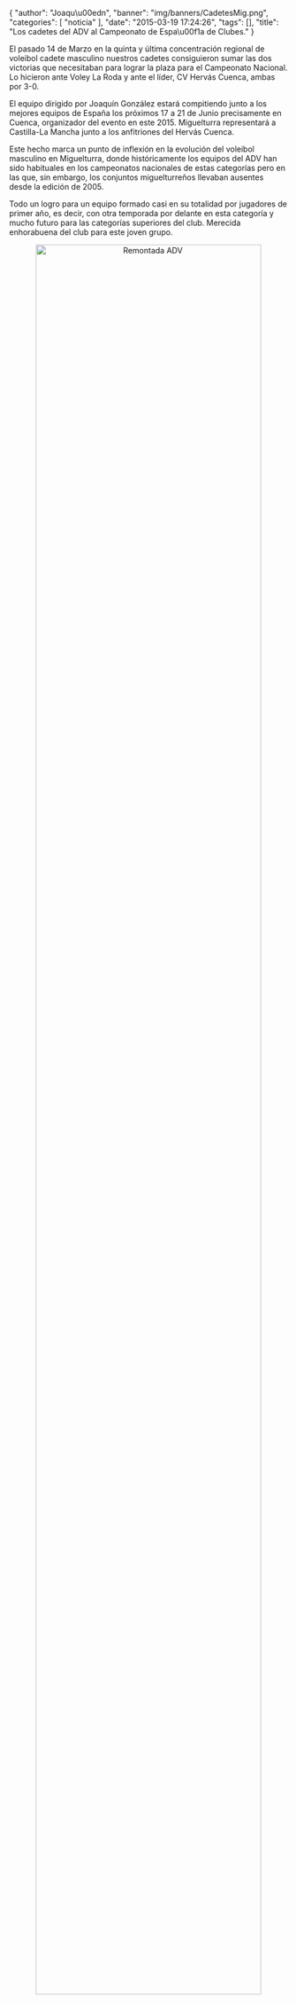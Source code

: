 {
  "author": "Joaqu\u00edn", 
  "banner": "img/banners/CadetesMig.png", 
  "categories": [
    "noticia"
  ], 
  "date": "2015-03-19 17:24:26", 
  "tags": [], 
  "title": "Los cadetes del ADV al Campeonato de Espa\u00f1a de Clubes."
}

El pasado 14 de Marzo en la quinta y última concentración regional de voleibol cadete masculino nuestros cadetes consiguieron sumar las dos victorias que necesitaban para lograr la plaza para el Campeonato Nacional. Lo hicieron ante Voley La Roda y ante el líder, CV Hervás Cuenca, ambas por 3-0.

El equipo dirigido por Joaquín González estará compitiendo junto a los mejores equipos de España los próximos 17 a 21 de Junio precisamente en Cuenca, organizador del evento en este 2015. Miguelturra representará a Castilla-La Mancha junto a los anfitriones del Hervás Cuenca.

Este hecho marca un punto de inflexión en la evolución del voleibol masculino en Miguelturra, donde históricamente los equipos del ADV han sido habituales en los campeonatos nacionales de estas categorías pero en las que, sin embargo, los conjuntos miguelturreños llevaban ausentes desde la edición de 2005.

Todo un logro para un equipo formado casi en su totalidad por jugadores de primer año, es decir, con otra temporada por delante en esta categoría y mucho futuro para las categorías superiores del club. Merecida enhorabuena del club para este joven grupo.

<center>
<img alt="Remontada ADV" width="90%" align="center" src="http://www.advmiguelturra.org/drupal/sites/default/files/CadetesMig.png"/> </center>

